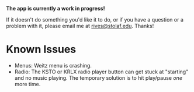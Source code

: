 **The app is currently a work in progress!**

If it doesn't do something you'd like it to do, or if you have a question or a problem with it, please email me at <rives@stolaf.edu>. Thanks!

# Known Issues
- Menus: Weitz menu is crashing.
- Radio: The KSTO or KRLX radio player button can get stuck at "starting" and no music playing. The temporary solution is to hit play/pause _one_ more time.
